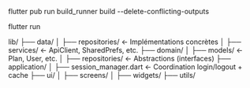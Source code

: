 flutter pub run build_runner build --delete-conflicting-outputs

flutter run

lib/
├── data/
│ ├── repositories/ ← Implémentations concrètes
│ ├── services/ ← ApiClient, SharedPrefs, etc.
├── domain/
│ ├── models/ ← Plan, User, etc.
│ ├── repositories/ ← Abstractions (interfaces)
├── application/
│ ├── session_manager.dart ← Coordination login/logout + cache
├── ui/
│ ├── screens/
│ ├── widgets/
├── utils/
